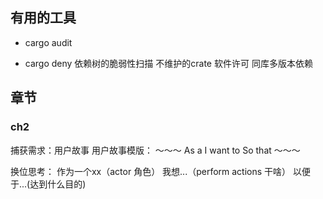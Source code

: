 
## 有用的工具
- cargo audit

- cargo deny
依赖树的脆弱性扫描
不维护的crate 软件许可 同库多版本依赖

## 章节

### ch2
捕获需求：用户故事
用户故事模版：
～～～
As a <actor>
I want to <do something>
So that <motives>
～～～

换位思考：
作为一个xx（actor 角色） 我想...（perform actions 干啥） 以便于...(达到什么目的)